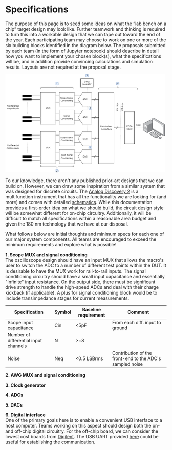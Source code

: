# Specifications

The purpose of this page is to seed some ideas on what the  “lab bench on a chip” target design may look like. Further teamwork and thinking is required to turn this into a workable design that we can tape out toward the end of the year. Each participating team may choose to work on one or more of the six building blocks identified in the diagram below. The proposals submitted by each team (in the form of Jupyter notebook) should describe in detail how you want to implement your chosen block(s), what the specifications will be, and in addition provide convincing calculations and simulation results. Layouts are not required at the proposal stage.

<img src="figures/block_diagram.png" width="500"/>    

To our knowledge, there aren't any published prior-art designs that we can build on. However, we can draw some inspiration from a similar system that was designed for discrete circuits. The [Analog Discovery 2](https://digilent.com/reference/test-and-measurement/analog-discovery-2/start) is a multifunction instrument that has all the functionality we are looking for (and more) and comes with detailed [schematics](https://digilent.com/reference/test-and-measurement/analog-discovery-2/hardware-design-guide). While this documentation provides a first-order idea on what we should build, the circuit design style will be somewhat different for on-chip circuitry. Additionally, it will be difficult to match all specifications within a reasonable area budget and given the 180 nm technology that we have at our disposal.

What follows below are initial thoughts and minimum specs for each one of our major system components. All teams are encouraged to exceed the minimum requirements and explore what is possible!

**1. Scope MUX and signal conditioning**  
The oscilloscope design should have an input MUX that allows the macro's user to switch the ADC to a number of different test points within the DUT. It is desirable to have the MUX work for rail-to-rail inputs. The signal conditioning circuitry should have a small input capacitance and essentially "infinite" input resistance. On the output side, there must be significant drive strength to handle the high-speed ADCs and deal with their charge kickback (if applicable). A plus for signal conditioning block would be to include transimpedance stages for current measurements.

| Specification | Symbol | Baseline requirement | Comment |
| ------------- | ------ |--------------------- |-------- |
| Scope input capacitance | Cin | <5pF | From each diff. input to ground
| Number of differential input channels   | N  |  >=8
| Noise   | Neq  |  <0.5 LSBrms | Contribution of the front-end to the ADC's sampled noise


**2. AWG MUX and signal conditioning**  

**3. Clock generator**  

**4. ADCs**  

**5. DACs**  

**6. Digital interface**  
One of the primary goals here is to enable a convenient USB interface to a host computer. Teams working on this aspect should design both the on- and off-chip digital circuitry. For the off-chip board, we can consider the lowest cost boards from [Digilent](https://digilent.com/shop/boards-and-components/system-boards/introductory-boards/?sort=priceasc). The USB UART provided [here](https://github.com/ricynlee/cmod-a7-uart-sram-test) could be useful for establishing the communication.
